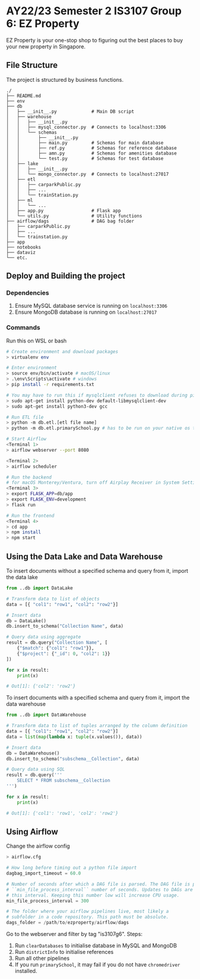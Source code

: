 # AY22/23 Semester 2 IS3107 Group 6: EZ Property

EZ Property is your one-stop shop to figuring out the best places to buy your new property in Singapore.

## File Structure

The project is structured by business functions.

```
./
├── README.md
├── env
├── db
│   ├── __init__.py             # Main DB script
│   ├── warehouse
│   │   ├── __init__.py
│   │   ├── mysql_connector.py  # Connects to localhost:3306
│   │   └── schemas
│   │       ├── __init__.py
│   │       ├── main.py         # Schemas for main database
│   │       ├── ref.py          # Schemas for reference database
│   │       ├── amn.py          # Schemas for amenities database
│   │       └── test.py         # Schemas for test database
│   ├── lake
│   │   ├── __init__.py
│   │   └── mongo_connector.py  # Connects to localhost:27017
│   ├── etl
│   │   ├── carparkPublic.py
│   │   ├── ...
│   │   └── trainStation.py
│   ├── ml
│   │   └── ...
│   ├── app.py                  # Flask app
│   └── utils.py                # Utility functions
├── airflow/dags                # DAG bag folder
│   ├── carparkPublic.py
│   ├── ...
│   └── trainstation.py 
├── app
├── notebooks
├── dataviz
└── etc.
```

## Deploy and Building the project

### Dependencies

1. Ensure MySQL database service is running on `localhost:3306`
2. Ensure MongoDB database is running on `localhost:27017`

### Commands

Run this on WSL or bash

```bash
# Create environment and download packages
> virtualenv env

# Enter environment
> source env/bin/activate # macOS/linux
> .\env\Scripts\activate # windows
> pip install -r requirements.txt

# You may have to run this if mysqlclient refuses to download during pip install
> sudo apt-get install python-dev default-libmysqlclient-dev
> sudo apt-get install python3-dev gcc

# Run ETL file
> python -m db.etl.[etl file name]
> python -m db.etl.primarySchool.py # has to be run on your native os terminal

# Start Airflow
<Terminal 1>
> airflow webserver --port 8080

<Terminal 2>
> airflow scheduler

# Run the backend
# for macOS Monterey/Ventura, turn off Airplay Receiver in System Settings
<Terminal 3>
> export FLASK_APP=db/app
> export FLASK_ENV=development
> flask run

# Run the frontend
<Terminal 4>
> cd app
> npm install
> npm start
```

## Using the Data Lake and Data Warehouse

To insert documents without a specified schema and query from it, import the data lake

```python
from ..db import DataLake

# Transform data to list of objects
data = [{ "col1": "row1", "col2": "row2"}]

# Insert data
db = DataLake()
db.insert_to_schema("Collection Name", data)

# Query data using aggregate
result = db.query("Collection Name", [
    {"$match": {"col1": "row1"}},
    {"$project": {"_id": 0, "col2": 1}}
])

for x in result:
    print(x)

# Out[1]: {'col2': 'row2'}
```

To insert documents with a specified schema and query from it, import the data warehouse

```python
from ..db import DataWarehouse

# Transform data to list of tuples arranged by the column definition
data = [{ "col1": "row1", "col2": "row2"}]
data = list(map(lambda x: tuple(x.values()), data))

# Insert data
db = DataWarehouse()
db.insert_to_schema("subschema__Collection", data)

# Query data using SQL
result = db.query('''
    SELECT * FROM subschema__Collection
''')

for x in result:
    print(x)

# Out[1]: {'col1': 'row1', 'col2': 'row2'}
```

## Using Airflow

Change the airflow config
```python
> airflow.cfg

# How long before timing out a python file import
dagbag_import_timeout = 60.0

# Number of seconds after which a DAG file is parsed. The DAG file is parsed every
# ``min_file_process_interval`` number of seconds. Updates to DAGs are reflected after
# this interval. Keeping this number low will increase CPU usage.
min_file_process_interval = 300

# The folder where your airflow pipelines live, most likely a
# subfolder in a code repository. This path must be absolute.
dags_folder = /path/to/ezproperty/airflow/dags
```
Go to the webserver and filter by tag "is3107g6". Steps:
1. Run `clearDatabases` to initialise database in MySQL and MongoDB
2. Run `districtInfo` to initialise references
3. Run all other pipelines
4. If you run `primarySchool`, it may fail if you do not have `chromedriver` installed.